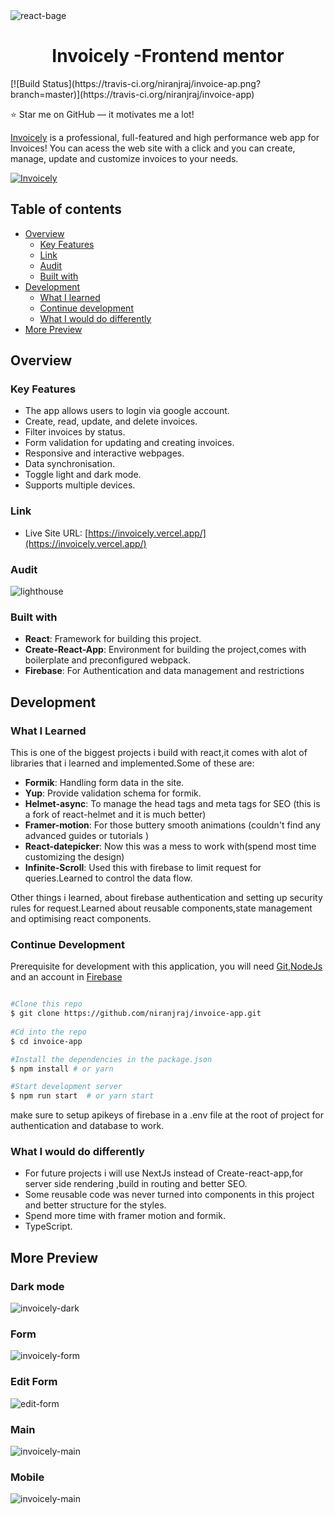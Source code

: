 <div align="center><a href="https://reactjs.org/"><img src="https://img.shields.io/badge/React-20232A?style=for-the-badge&logo=react&logoColor=61DAFB" alt="react-bage"/></a></div>

<h1 align="center">Invoicely -Frontend mentor</h1>
 [![Build Status](https://travis-ci.org/niranjraj/invoice-ap.png?branch=master)](https://travis-ci.org/niranjraj/invoice-app)

                  

<div align="center">
 
</div>                  

:star: Star me on GitHub — it motivates me a lot!

[Invoicely](https://invoicely.vercel.app/) is a professional, full-featured and
high performance web app for Invoices! You can acess the web site with a click and you can create, manage, update
and customize invoices to your needs.

[![Invoicely](InvoicelyLight.png)](https://invoicely.vercel.app/)

## Table of contents

- [Overview](#overview)
  - [Key Features](#key-features)
  - [Link](#link)
  - [Audit](#audit)
  - [Built with](#built-with)
- [Development](#development)
  - [What I learned](#what-i-learned)
  - [Continue development](#continue-development)
  - [What I would do differently](#what-i-would-do-differently)
- [More Preview](#more-preview)  


## Overview

### Key Features

   - The app allows users to login via google account.
   - Create, read, update, and delete invoices.
   - Filter invoices by status.
   - Form validation for updating and creating invoices.
   - Responsive and interactive webpages.
   - Data synchronisation.
   - Toggle light and dark mode.
   - Supports multiple devices.

### Link
- Live Site URL: [https://invoicely.vercel.app/](https://invoicely.vercel.app/)

### Audit
  ![lighthouse](lighthouseAudit.png)    

### Built with
   - **React**: Framework for building this project.
   - **Create-React-App**: Environment for building the project,comes with boilerplate and preconfigured webpack.
   - **Firebase**: For Authentication and  data management and restrictions

## Development

### What I Learned
   This is one of the biggest projects i build with react,it comes with alot of libraries that i learned and implemented.Some of these are:
   
   - **Formik**: Handling form data  in the site.
   - **Yup**: Provide validation schema for formik.
   - **Helmet-async**: To manage the head tags and meta tags for SEO (this is a fork of react-helmet and it is much better)
   - **Framer-motion**: For those buttery smooth animations (couldn't find any advanced guides or tutorials )
   - **React-datepicker**: Now this was a mess to work with(spend most time customizing the design)
   - **Infinite-Scroll**: Used this with firebase to limit request for queries.Learned to control the data flow.
                  
  Other things i learned, about firebase authentication and setting up security rules for request.Learned about reusable components,state management and   optimising react components.

### Continue Development
   Prerequisite for development with this application, you will need [Git](https://git-scm.com/),[NodeJs](https://nodejs.org/en/) and an account in [Firebase](https://firebase.google.com/)

   ```bash

   #Clone this repo
   $ git clone https://github.com/niranjraj/invoice-app.git
    
   #Cd into the repo
   $ cd invoice-app

   #Install the dependencies in the package.json
   $ npm install # or yarn

   #Start development server
   $ npm run start  # or yarn start

   ```
   make sure to setup apikeys of firebase in a .env file at the root of project for authentication and database to work.

### What I would do differently
   - For future projects i will use NextJs instead of Create-react-app,for server side rendering ,build in routing and better SEO.
   - Some reusable code was never turned into components in this project and better structure for the styles.
   - Spend more time with framer motion and formik.
   - TypeScript.

## More Preview

### Dark mode 
   ![invoicely-dark](InvoicelyDark.png)   

### Form 
   ![invoicely-form](InvoicelyForm.png)    

### Edit Form
   ![edit-form](EditInvoicely.png)   

### Main 
   ![invoicely-main](InvoicelyMain.png)  

### Mobile
   ![invoicely-main](InvoicelyMobile.png)  
